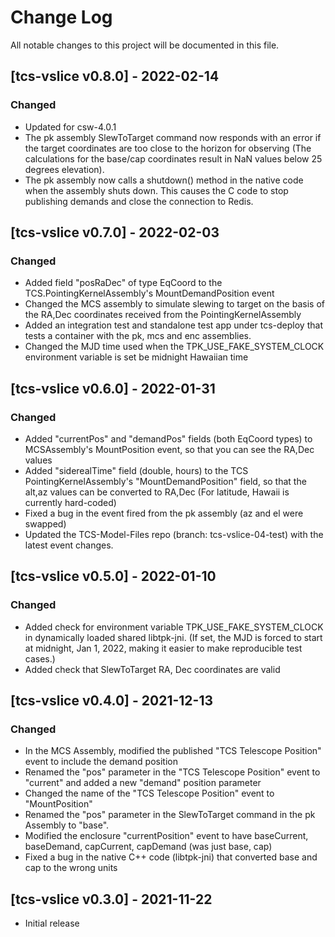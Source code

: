 # Change Log
All notable changes to this project will be documented in this file.

## [tcs-vslice v0.8.0] - 2022-02-14

### Changed

* Updated for csw-4.0.1
* The pk assembly SlewToTarget command now responds with an error if the target coordinates are too close to the horizon for observing (The calculations for the base/cap coordinates result in NaN values below 25 degrees elevation).
* The pk assembly now calls a shutdown() method in the native code when the assembly shuts down. This causes the C code to stop publishing demands and close the connection to Redis.

## [tcs-vslice v0.7.0] - 2022-02-03

### Changed

* Added field "posRaDec" of type EqCoord to the TCS.PointingKernelAssembly's MountDemandPosition event
* Changed the MCS assembly to simulate slewing to target on the basis of the RA,Dec coordinates received from the PointingKernelAssembly
* Added an integration test and standalone test app under tcs-deploy that tests a container with the pk, mcs and enc assemblies.
* Changed the MJD time used when the TPK_USE_FAKE_SYSTEM_CLOCK environment variable is set be midnight Hawaiian time

## [tcs-vslice v0.6.0] - 2022-01-31

### Changed

* Added "currentPos" and "demandPos" fields (both EqCoord types) to MCSAssembly's MountPosition event, so that you can see the RA,Dec values
* Added "siderealTime" field (double, hours) to the TCS PointingKernelAssembly's "MountDemandPosition" field, so that the alt,az values can be converted to RA,Dec (For latitude, Hawaii is currently hard-coded)
* Fixed a bug in the event fired from the pk assembly (az and el were swapped)
* Updated the TCS-Model-Files repo (branch: tcs-vslice-04-test) with the latest event changes.

## [tcs-vslice v0.5.0] - 2022-01-10

### Changed

* Added check for environment variable TPK_USE_FAKE_SYSTEM_CLOCK in dynamically loaded shared libtpk-jni.
  (If set, the MJD is forced to start at midnight, Jan 1, 2022, making it easier to make reproducible test cases.)
* Added check that SlewToTarget RA, Dec coordinates are valid

## [tcs-vslice v0.4.0] - 2021-12-13

### Changed

* In the MCS Assembly, modified the published "TCS Telescope Position" event to include the demand position
* Renamed the "pos" parameter in the "TCS Telescope Position" event to "current" and added a new "demand" position parameter
* Changed the name of the "TCS Telescope Position" event to "MountPosition"
* Renamed the "pos" parameter in the SlewToTarget command in the pk Assembly to "base".
* Modified the enclosure "currentPosition" event to have baseCurrent, baseDemand, capCurrent, capDemand (was just base, cap)
* Fixed a bug in the native C++ code (libtpk-jni) that converted base and cap to the wrong units

## [tcs-vslice v0.3.0] - 2021-11-22

- Initial release

